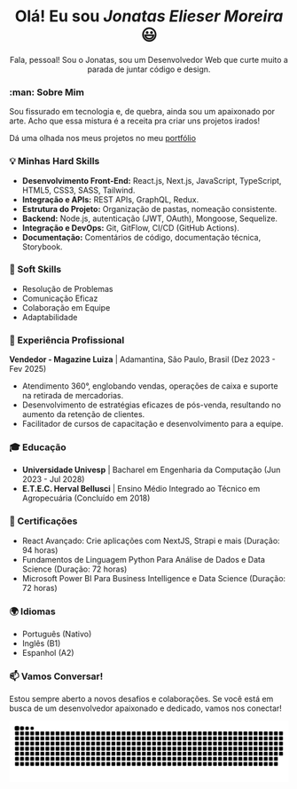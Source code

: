 <div align="center">
  <h1>Olá! Eu sou <i>Jonatas Elieser Moreira</i> 😃️</h1>
  <p> Fala, pessoal! Sou o Jonatas, sou um Desenvolvedor Web que curte muito a parada de juntar código e design.</p>
</div>

<div>
  <h3> :man: Sobre Mim </h3>
  <p>
    Sou fissurado em tecnologia e, de quebra, ainda sou um apaixonado por arte. Acho que essa mistura é a receita pra criar uns projetos irados!
  </p>
  <p>Dá uma olhada nos meus projetos no meu <a href="https://jonatasmoreira.com">portfólio</a></p>
</div>

<h3> 💡 Minhas Hard Skills </h3>
<ul>
  <li><strong>Desenvolvimento Front-End:</strong> React.js, Next.js, JavaScript, TypeScript, HTML5, CSS3, SASS, Tailwind.</li>
  <li><strong>Integração e APIs:</strong> REST APIs, GraphQL, Redux.</li>
  <li><strong>Estrutura do Projeto:</strong> Organização de pastas, nomeação consistente.</li>
  <li><strong>Backend:</strong> Node.js, autenticação (JWT, OAuth), Mongoose, Sequelize.</li>
  <li><strong>Integração e DevOps:</strong> Git, GitFlow, CI/CD (GitHub Actions).</li>
  <li><strong>Documentação:</strong> Comentários de código, documentação técnica, Storybook.</li>
</ul>

<h3> 🔧 Soft Skills </h3>
<ul>
  <li>Resolução de Problemas</li>
  <li>Comunicação Eficaz</li>
  <li>Colaboração em Equipe</li>
  <li>Adaptabilidade</li>
</ul>

<h3> 🏢 Experiência Profissional </h3>
<p><strong>Vendedor - Magazine Luiza</strong> | Adamantina, São Paulo, Brasil (Dez 2023 - Fev 2025)</p>
<ul>
  <li>Atendimento 360°, englobando vendas, operações de caixa e suporte na retirada de mercadorias.</li>
  <li>Desenvolvimento de estratégias eficazes de pós-venda, resultando no aumento da retenção de clientes.</li>
  <li>Facilitador de cursos de capacitação e desenvolvimento para a equipe.</li>
</ul>

<h3> 🎓 Educação </h3>
<ul>
  <li>
    <strong>Universidade Univesp</strong> | Bacharel em Engenharia da Computação (Jun 2023 - Jul 2028)
  </li>
  <li>
    <strong>E.T.E.C. Herval Bellusci</strong> | Ensino Médio Integrado ao Técnico em Agropecuária (Concluído em 2018)
  </li>
</ul>

<h3> 📜 Certificações </h3>
<ul>
  <li>React Avançado: Crie aplicações com NextJS, Strapi e mais (Duração: 94 horas)</li>
  <li>Fundamentos de Linguagem Python Para Análise de Dados e Data Science (Duração: 72 horas)</li>
  <li>Microsoft Power BI Para Business Intelligence e Data Science (Duração: 72 horas)</li>
</ul>

<h3> 🌍 Idiomas </h3>
<ul>
  <li>Português (Nativo)</li>
  <li>Inglês (B1)</li>
  <li>Espanhol (A2)</li>
</ul>

<h3> 📫 Vamos Conversar! </h3>
<p>Estou sempre aberto a novos desafios e colaborações. Se você está em busca de um desenvolvedor apaixonado e dedicado, vamos nos conectar!</p>

![Snake](./assets/snake.svg)

